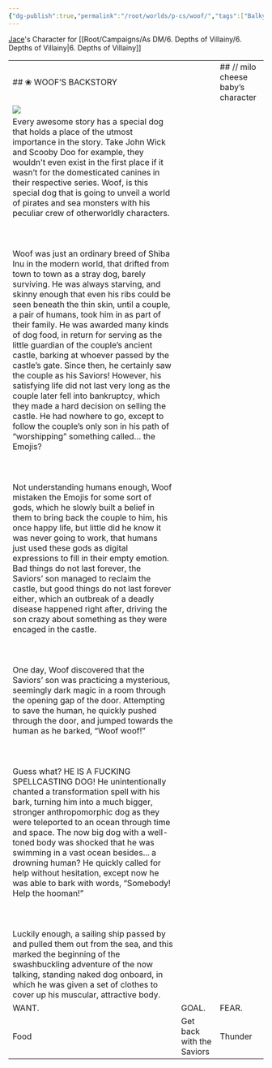 ```yaml
---
{"dg-publish":true,"permalink":"/root/worlds/p-cs/woof/","tags":["Balky","Pirate"]}
---
```


[Jace](Jace.md)'s Character for [[Root/Campaigns/As DM/6. Depths of Villainy/6. Depths of Villainy\|6. Depths of Villainy]]



|   |   |   |
|---|---|---|
|## ❀ WOOF’S BACKSTORY|   |## // milo cheese baby’s character|
|![](https://lh7-us.googleusercontent.com/e4bvx8k56OAEDXYITIrA8Ktv8t4WUndYdVfEJ-skvb0ygZDfAxYDps4fyg-CBEJMWGMolCtTiGIH-UJXUOSAZqq2EZfq_RrwQ6jwHTycheuKGyqtJjv-yJNWCepomydlsT_tw8fx-GQ0XLDF2ffPkg)|   |   |
|Every awesome story has a special dog that holds a place of the utmost importance in the story. Take John Wick and Scooby Doo for example, they wouldn't even exist in the first place if it wasn’t for the domesticated canines in their respective series. Woof, is this special dog that is going to unveil a world of pirates and sea monsters with his peculiar crew of otherworldly characters.<br><br>  <br><br>Woof was just an ordinary breed of Shiba Inu in the modern world, that drifted from town to town as a stray dog, barely surviving. He was always starving, and skinny enough that even his ribs could be seen beneath the thin skin, until a couple, a pair of humans, took him in as part of their family. He was awarded many kinds of dog food, in return for serving as the little guardian of the couple’s ancient castle, barking at whoever passed by the castle’s gate. Since then, he certainly saw the couple as his Saviors! However, his satisfying life did not last very long as the couple later fell into bankruptcy, which they made a hard decision on selling the castle. He had nowhere to go, except to follow the couple’s only son in his path of “worshipping” something called… the Emojis?<br><br>  <br><br>Not understanding humans enough, Woof mistaken the Emojis for some sort of gods, which he slowly built a belief in them to bring back the couple to him, his once happy life, but little did he know it was never going to work, that humans just used these gods as digital expressions to fill in their empty emotion. Bad things do not last forever, the Saviors’ son managed to reclaim the castle, but good things do not last forever either, which an outbreak of a deadly disease happened right after, driving the son crazy about something as they were encaged in the castle.<br><br>  <br><br>One day, Woof discovered that the Saviors’ son was practicing a mysterious, seemingly dark magic in a room through the opening gap of the door. Attempting to save the human, he quickly pushed through the door, and jumped towards the human as he barked, “Woof woof!”<br><br>  <br><br>Guess what? HE IS A FUCKING SPELLCASTING DOG! He unintentionally chanted a transformation spell with his bark, turning him into a much bigger, stronger anthropomorphic dog as they were teleported to an ocean through time and space. The now big dog with a well-toned body was shocked that he was swimming in a vast ocean besides... a drowning human? He quickly called for help without hesitation, except now he was able to bark with words, “Somebody! Help the hooman!”<br><br>  <br><br>Luckily enough, a sailing ship passed by and pulled them out from the sea, and this marked the beginning of the swashbuckling adventure of the now talking, standing naked dog onboard, in which he was given a set of clothes to cover up his muscular, attractive body.|   |   |
|WANT.|GOAL.|FEAR.|
|Food|Get back with the Saviors|Thunder|

  
  
  
  
  